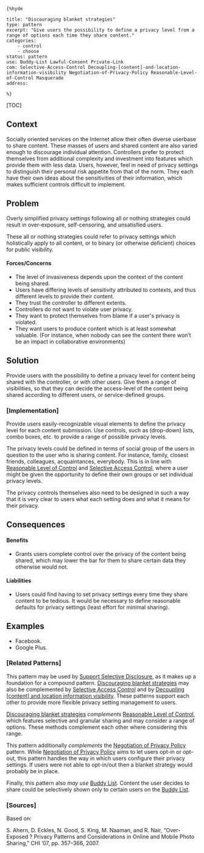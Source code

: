     {%hyde

    title: "Discouraging blanket strategies"
    type: pattern
    excerpt: "Give users the possibility to define a privacy level from a range of options each time they share content."
    categories:
        - control
        - choose
    status: pattern
    use: Buddy-List Lawful-Consent Private-Link
    com: Selective-Access-Control Decoupling-[content]-and-location-information-visibility Negotiation-of-Privacy-Policy Reasonable-Level-of-Control Masquerade
    address:

    %}

[TOC]

<!--### [Also Known As]-->
<!-- All other names the pattern is known by.-->



## Context
<!-- The situations in which the pattern may apply.-->

Socially oriented services on the Internet allow their often diverse userbase to share content. These masses of users and shared content are also varied enough to discourage individual attention. Controllers prefer to protect themselves from additional complexity and investment into features which provide them with less data. Users, however, feel in need of privacy settings to distinguish their personal risk appetite from that of the norm. They each have their own ideas about the sensitivities of their information, which makes sufficient controls difficult to implement.

## Problem
<!-- The problem a pattern addresses, including a list of forces describing why a problem might be difficult to solve.-->

Overly simplified privacy settings following all or nothing strategies could result in over-exposure, self-censoring, and unsatisfied users.

These all or nothing strategies could refer to privacy settings which holistically apply to all content, or to binary (or otherwise deficient) choices for public visibility.

#### Forces/Concerns
- The level of invasiveness depends upon the context of the content being shared.
- Users have differing levels of sensitivity attributed to contexts, and thus different levels to provide their content.
- They trust the controller to different extents.
- Controllers do not want to violate user privacy.
- They want to protect themselves from blame if a user's privacy is violated.
- They want users to produce content which is at least somewhat valuable. (For instance, when nobody can see the content there won’t be an impact in collaborative environments)


## Solution
<!-- A concise description of how the pattern addresses the problem.-->

Provide users with the possibility to define a privacy level for content being shared with the controller, or with other users. Give them a range of visibilities, so that they can decide the access-level of the content being shared according to different users, or service-defined groups.

<!--### [Structure]-->
<!--A detailed specification of the structural aspects of the pattern. A class diagram if applicable.-->


### [Implementation]
<!--Guidelines for implementing the pattern; code fragments; suggested PETS; policy fragments.-->

Provide users easily-recognizable visual elements to define the privacy level for each content submission. Use controls, such as (drop-down) lists, combo boxes, etc. to provide a range of possible privacy levels.

The privacy levels could be defined in terms of social group of the users in question to the user who is sharing content. For instance, family, closest friends, colleagues, acquaintances, everybody. This is in line with [Reasonable Level of Control](Reasonable-Level-of-Control) and [Selective Access Control](Selective-Access-Control), where a user might be given the opportunity to define their own groups or set individual privacy levels.

The privacy controls themselves also need to be designed in such a way that it is very clear to users what each setting does and what it means for their privacy.

## Consequences
<!--The advantages (benefits) and disadvantages (liabilities) of applying the pattern.-->

#### Benefits
- Grants users complete control over the privacy of the content being shared, which may lower the bar for them to share certain data they otherwise would not.

#### Liabilities
- Users could find having to set privacy settings every time they share content to be tedious. It would be necessary to define reasonable defaults for privacy settings (least effort for minimal sharing).

<!--### [Constraints]-->
<!-- limitations as a consequence of applying the pattern.-->



## Examples
<!--Motivational example to see how the pattern is applied.-->

- Facebook.
- Google Plus.

<!--### [Known Uses]-->
<!-- Pointers to various applications of the pattern.-->



<!--## See Also-->
<!-- Any pointers to relevant information, not contained in the subfields below.-->



### [Related Patterns]
<!-- Supporting and conflicting patterns-->

This pattern may be used by [Support Selective Disclosure](Support-Selective-Disclosure), as it makes up a foundation for a compound pattern. [Discouraging blanket strategies](Discouraging-blanket-strategies) may also be complemented by [Selective Access Control](Selective-Access-Control) and by [Decoupling [content] and location information visibility](Decoupling-[content]-and-location-information-visibility). These patterns support each other to provide more flexible privacy setting management to users.

[Discouraging blanket strategies](Discouraging-blanket-strategies)
 _complements_ [Reasonable Level of Control](Reasonable-Level-of-Control), which features selective and granular sharing and may consider a range of options. These methods complement each other where considering this range.

 This pattern additionally _complements_ the [Negotiation of Privacy Policy](Negotiation-of-Privacy-Policy) pattern. While [Negotiation of Privacy Policy](Negotiation-of-Privacy-Policy) aims to let users opt-in or opt-out, this pattern handles the way in which users configure their privacy settings. If users were not able to opt-in/out then a blanket strategy would probably be in place.

Finally, this pattern also _may use_ [Buddy List](Buddy-List). Content the user decides to share could be selectively shown only to certain users on the [Buddy List](Buddy-List).

### [Sources]
<!-- References to the original source of the pattern.-->

Based on:

S. Ahern, D. Eckles, N. Good, S. King, M. Naaman, and R. Nair, “Over-Exposed ? Privacy Patterns and Considerations in Online and Mobile Photo Sharing,” CHI ’07, pp. 357–366, 2007.

<!--## General Comments-->
<!-- Separate discussion on the pattern.-->



<!--## Tags-->
<!-- User definable descriptors for additional correlation.-->




